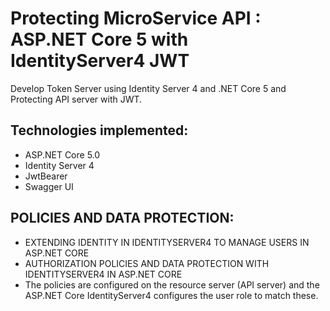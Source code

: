 # Protecting MicroService API : ASP.NET Core 5 with IdentityServer4 JWT
Develop Token Server using Identity Server 4 and .NET Core 5 and Protecting API server with JWT.

## Technologies implemented:

- ASP.NET Core 5.0 
 - Identity Server 4
 - JwtBearer
- Swagger UI 

## POLICIES AND DATA PROTECTION:

- EXTENDING IDENTITY IN IDENTITYSERVER4 TO MANAGE USERS IN ASP.NET CORE
- AUTHORIZATION POLICIES AND DATA PROTECTION WITH IDENTITYSERVER4 IN ASP.NET CORE
- The policies are configured on the resource server (API server) and the ASP.NET Core IdentityServer4 configures the user role to match these. 
